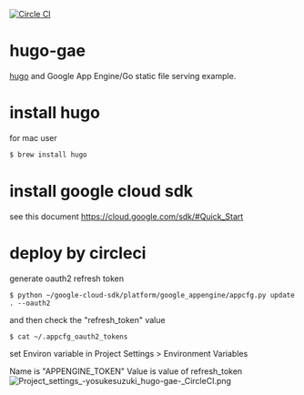 [![Circle CI](https://circleci.com/gh/yosukesuzuki/hugo-gae.svg?style=svg)](https://circleci.com/gh/yosukesuzuki/hugo-gae)

# hugo-gae
[hugo](http://gohugo.io/) and Google App Engine/Go static file serving example.

# install hugo
for mac user

```bash
$ brew install hugo
```

# install google cloud sdk
see this document
https://cloud.google.com/sdk/#Quick_Start


# deploy by circleci
generate oauth2 refresh token

```
$ python ~/google-cloud-sdk/platform/google_appengine/appcfg.py update . --oauth2
```

and then check the "refresh_token" value

```
$ cat ~/.appcfg_oauth2_tokens
```

set Environ variable in Project Settings > Environment Variables

Name is "APPENGINE_TOKEN"
Value is value of refresh_token
![Project_settings_-_yosukesuzuki_hugo-gae_-_CircleCI.png](https://qiita-image-store.s3.amazonaws.com/0/45686/f294b5b0-3045-58c5-1147-88a0300d4c17.png "Project_settings_-_yosukesuzuki_hugo-gae_-_CircleCI.png")